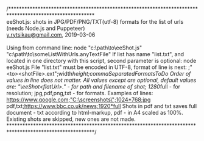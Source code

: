 /********************************************************************************************************
<br>eeShot.js: shots in JPG/PDF/PNG/TXT(utf-8) formats for the list of urls (needs Node.js and Puppeteer)
<br>y.rytsikau@gmail.com, 2019-03-06
<br>
<br>Using from command line:
   node "c:\path\to\eeShot.js" "c:\path\to\someListWithUrls.anyTextFile"
If list has name "list.txt", and located in one directory with this script, second parameter is optional:
   node eeShot.js
File "list.txt" must be encoded in UTF-8, format of line is next:
   <url>;"<path>\<to>\<shotFile>.ext";width*height;commaSeparatedFormatsToDo
Order of values in line does not matter. All values except <url> are optional, default values are:
   "<thisScriptDir>\eeShot\<flatUrl>.<ext>" - for path and filename of shot;
   1280*full - for resolution;
   jpg,pdf,png,txt - for formats.
Examples of lines:
   https://www.google.com;"C:\screenshots\";1024*768;jpg
   pdf,txt;https://www.bbc.co.uk/news;1920*full
Shots in pdf and txt saves full document - txt according to html-markup, pdf - in A4 scaled as 100%.
Existing shots are skipped, new ones are not made.
********************************************************************************************************/
